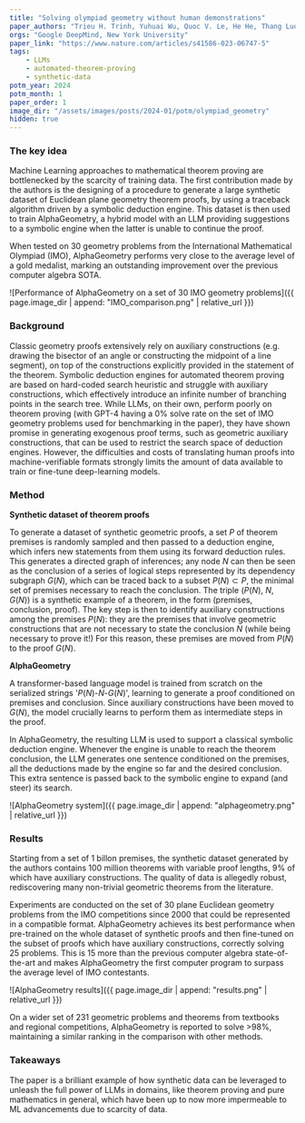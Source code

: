 ```yaml
---
title: "Solving olympiad geometry without human demonstrations"
paper_authors: "Trieu H. Trinh, Yuhuai Wu, Quoc V. Le, He He, Thang Luong"
orgs: "Google DeepMind, New York University"
paper_link: "https://www.nature.com/articles/s41586-023-06747-5"
tags:
    - LLMs
    - automated-theorem-proving
    - synthetic-data
potm_year: 2024
potm_month: 1
paper_order: 1
image_dir: "/assets/images/posts/2024-01/potm/olympiad_geometry"
hidden: true
--- 
```


### The key idea

Machine Learning approaches to mathematical theorem proving are bottlenecked by the scarcity of training data. The first contribution made by the authors is the designing of a procedure to generate a large synthetic dataset of Euclidean plane geometry theorem proofs, by using a traceback algorithm driven by a symbolic deduction engine. This dataset is then used to train AlphaGeometry, a hybrid model with an LLM providing suggestions to a symbolic engine when the latter is unable to continue the proof.

When tested on 30 geometry problems from the International Mathematical Olympiad (IMO), AlphaGeometry performs very close to the average level of a gold medalist, marking an outstanding improvement over the previous computer algebra SOTA.

![Performance of AlphaGeometry on a set of 30 IMO geometry problems]({{ page.image_dir | append: "IMO_comparison.png" | relative_url }})

### Background

Classic geometry proofs extensively rely on auxiliary constructions (e.g. drawing the bisector of an angle or constructing the midpoint of a line segment), on top of the constructions explicitly provided in the statement of the theorem. Symbolic deduction engines for automated theorem proving are based on hard-coded search heuristic and struggle with auxiliary constructions, which effectively introduce an infinite number of branching points in the search tree. While LLMs, on their own, perform poorly on theorem proving (with GPT-4 having a 0% solve rate on the set of IMO geometry problems used for benchmarking in the paper), they have shown promise in generating exogenous proof terms, such as geometric auxiliary constructions, that can be used to restrict the search space of deduction engines. However, the difficulties and costs of translating human proofs into machine-verifiable formats strongly limits the amount of data available to train or fine-tune deep-learning models. 

### Method

**Synthetic dataset of theorem proofs**

To generate a dataset of synthetic geometric proofs, a set $P$ of theorem premises is randomly sampled and then passed to a deduction engine, which infers new statements from them using its forward deduction rules. This generates a directed graph of inferences; any node $N$ can then be seen as the conclusion of a series of logical steps represented by its dependency subgraph $G(N)$, which can be traced back to a subset $P(N) \subset P$, the minimal set of premises necessary to reach the conclusion. The triple $(P(N)$, $N$, $G(N))$ is a synthetic example of a theorem, in the form (premises, conclusion, proof). The key step is then to identify auxiliary constructions among the premises $P(N)$: they are the premises that involve geometric constructions that are not necessary to state the conclusion $N$ (while being necessary to prove it!) For this reason, these premises are moved from $P(N)$ to the proof $G(N)$.

**AlphaGeometry**

A transformer-based language model is trained from scratch on the serialized strings '$P(N)$-$N$-$G(N)$', learning to generate a proof conditioned on premises and conclusion. Since auxiliary constructions have been moved to $G(N)$, the model crucially learns to perform them as intermediate steps in the proof.

In AlphaGeometry, the resulting LLM is used to support a classical symbolic deduction engine. Whenever the engine is unable to reach the theorem conclusion, the LLM generates one sentence conditioned on the premises, all the deductions made by the engine so far and the desired conclusion. This extra sentence is passed back to the symbolic engine to expand (and steer) its search.

![AlphaGeometry system]({{ page.image_dir | append: "alphageometry.png" | relative_url }})

### Results

Starting from a set of 1 billon premises, the synthetic dataset generated by the authors contains 100 million theorems with variable proof lengths, 9% of which have auxiliary constructions. The quality of data is allegedly robust, rediscovering many non-trivial geometric theorems from the literature.

Experiments are conducted on the set of 30 plane Euclidean geometry problems from the IMO competitions since 2000 that could be represented in a compatible format. AlphaGeometry achieves its best performance when pre-trained on the whole dataset of synthetic proofs and then fine-tuned on the subset of proofs which have auxiliary constructions, correctly solving 25 problems. This is 15 more than the previous computer algebra state-of-the-art and makes AlphaGeometry the first computer program to surpass the average level of IMO contestants.

![AlphaGeometry results]({{ page.image_dir | append: "results.png" | relative_url }})

On a wider set of 231 geometric problems and theorems from textbooks and regional competitions, AlphaGeometry is reported to solve >98%, maintaining a similar ranking in the comparison with other methods.


### Takeaways

The paper is a brilliant example of how synthetic data can be leveraged to unleash the full power of LLMs in domains, like theorem proving and pure mathematics in general, which have been up to now more impermeable to ML advancements due to scarcity of data.